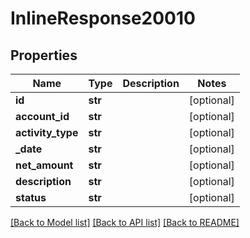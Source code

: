 # InlineResponse20010

## Properties
Name | Type | Description | Notes
------------ | ------------- | ------------- | -------------
**id** | **str** |  | [optional] 
**account_id** | **str** |  | [optional] 
**activity_type** | **str** |  | [optional] 
**_date** | **str** |  | [optional] 
**net_amount** | **str** |  | [optional] 
**description** | **str** |  | [optional] 
**status** | **str** |  | [optional] 

[[Back to Model list]](../README.md#documentation-for-models) [[Back to API list]](../README.md#documentation-for-api-endpoints) [[Back to README]](../README.md)

